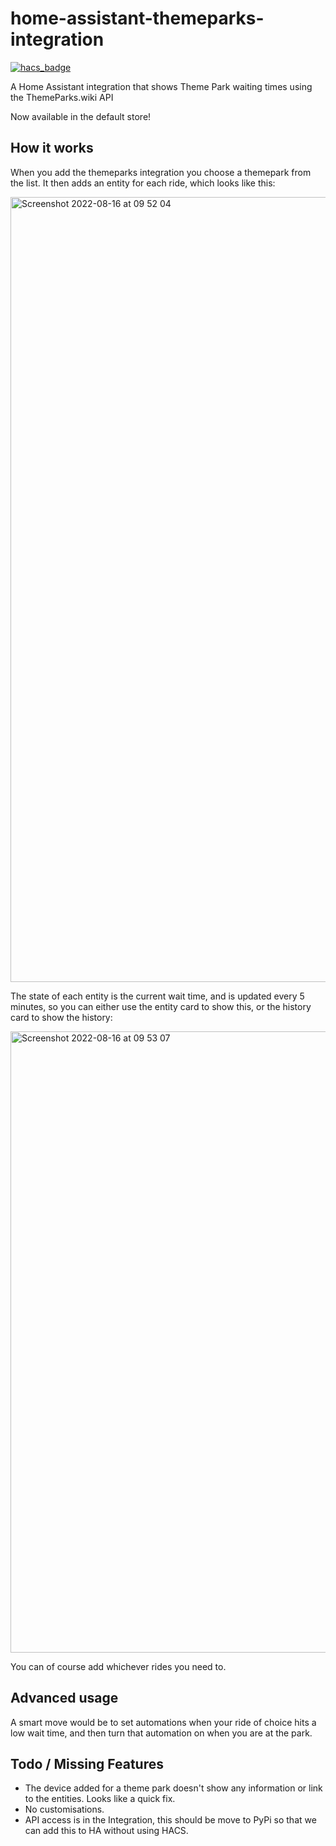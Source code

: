 # home-assistant-themeparks-integration

[![hacs_badge](https://img.shields.io/badge/HACS-Default-41BDF5.svg?style=for-the-badge)](https://github.com/hacs/integration)

A Home Assistant integration that shows Theme Park waiting times using the ThemeParks.wiki API

Now available in the default store!

## How it works

When you add the themeparks integration you choose a themepark from the list. It then adds an entity for each ride, which looks like this:

<img width="1256" alt="Screenshot 2022-08-16 at 09 52 04" src="https://user-images.githubusercontent.com/613776/184842205-491f83d0-2da3-471f-9490-9cdb12650d48.png">

The state of each entity is the current wait time, and is updated every 5 minutes, so you can either use the entity card to show this, or the history card to show the history:

<img width="994" alt="Screenshot 2022-08-16 at 09 53 07" src="https://user-images.githubusercontent.com/613776/184842334-f758df62-a688-4e2c-99cb-7f177d37d416.png">

You can of course add whichever rides you need to.


## Advanced usage

A smart move would be to set automations when your ride of choice hits a low wait time, and then turn that automation on when you are at the park.


## Todo / Missing Features

* The device added for a theme park doesn't show any information or link to the entities. Looks like a quick fix.
* No customisations.
* API access is in the Integration, this should be move to PyPi so that we can add this to HA without using HACS.

